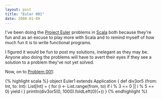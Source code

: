 ```yaml
---
layout: post
title: "Euler 001"
date: 2008-01-09
---
```


I've been doing the <a href="http://www.projecteuler.net">Project Euler</a> problems in <a href="http://scala-lang.org">Scala</a> both because they're fun and as an excuse to play more with Scala and to remind myself of how much fun it is to write functional programs.

I figured it would be fun to post my solutions, inelegant as they may be. Anyone also doing the problems will have to avert their eyes if they see a solution to a problem they've not yet solved.

Now, on to [Problem 001]\:

{% highlight scala %}
object Euler1 extends Application {
  def div3or5 (from: Int, to: Int): List[Int] = {
    for (i <- List.range(from, to) if i % 3 == 0 || i % 5 == 0) yield i
  }
  println(div3or5(0, 1000).foldLeft(0)(_+_))
}
{% endhighlight %}

[Problem 001]: http://projecteuler.net/index.php?section=problems&id=1
